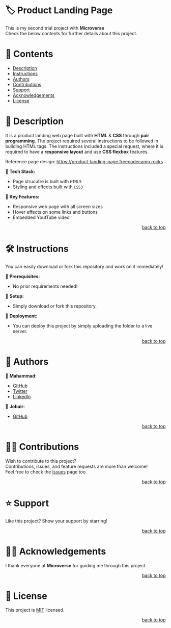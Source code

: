 <a name="title"></a>

<!-- TITLE -->

# 🏷️ Product Landing Page

This is my second trial project with **Microverse**
<br/>
Check the below contents for further details about this project.

<!-- CONTENTS -->

# 📗 Contents

- [Description](#description)
- [Instructions](#instructions)
- [Authors](#authors)
- [Contributions](#contributions)
- [Support](#support)
- [Acknowledgements](#acknowledgements)
- [License](#license)

<!-- DESCRIPTION -->

<a name="description"></a>

# 📖 Description

It is a product landing web page built with **HTML** & **CSS** through **pair programming**.
The project required several instructions to be followed in building HTML tags.
The instructions included a special request, where it is required to have a **responsive layout** and use **CSS flexbox** features.

Reference page design:
https://product-landing-page.freecodecamp.rocks

📌 **Tech Stack:**
- Page strucutre is built with `HTML5`
- Styling and effects built with `CSS3`

📌 **Key Features:**
- Responsive web page with all screen sizes
- Hover effects on some links and buttons 
- Embedded YoutTube video

<p align="right"><a href="#title">back to top</a></p>

<!-- INSTRUCTIONS -->

<a name="instructions"></a>

# 🛠️ Instructions

You can easily download or fork this repository and work on it immediately!

📌 **Prerequisites:**
- No prior requirements needed!

📌 **Setup:**
- Simply download or fork this repository.

📌 **Deployment:**
- You can deploy this project by simply uploading the folder to a live server.

<p align="right"><a href="#title">back to top</a></p>

<!-- AUTHORS -->

<a name="authors"></a>

# 👥 Authors

📌 **Mahammad:**
- [GitHub](https://github.com/mahammad-mostafa)
- [Twitter](https://twitter.com/mahammad_mostfa)
- [LinkedIn](https://linkedin.com/in/mahammad-mostafa)

📌 **Jobair:**
- [GitHub](https://github.com/jobair-alam)

<p align="right"><a href="#title">back to top</a></p>

<!-- CONTRIBUTIONS -->

<a name="contributions"></a>

# 🤝🏻 Contributions

Wish to contribute to this project?
<br/>
Contributions, issues, and feature requests are more than welcome!
<br/>
Feel free to check the [issues](../../issues) page too.

<p align="right"><a href="#title">back to top</a></p>

<!-- SUPPORT -->

<a name="support"></a>

# ⭐️ Support

Like this project? Show your support by starring!

<p align="right"><a href="#title">back to top</a></p>

<!-- ACKNOWLEDGEMENTS -->

<a name="acknowledgements"></a>

# 🙏🏻 Acknowledgements

I thank everyone at **Microverse** for guiding me through this project.

<p align="right"><a href="#title">back to top</a></p>

<!-- LICENSE -->

<a name="license"></a>

# 📝 License

This project is [MIT](LICENSE.md) licensed.

<p align="right"><a href="#title">back to top</a></p>
